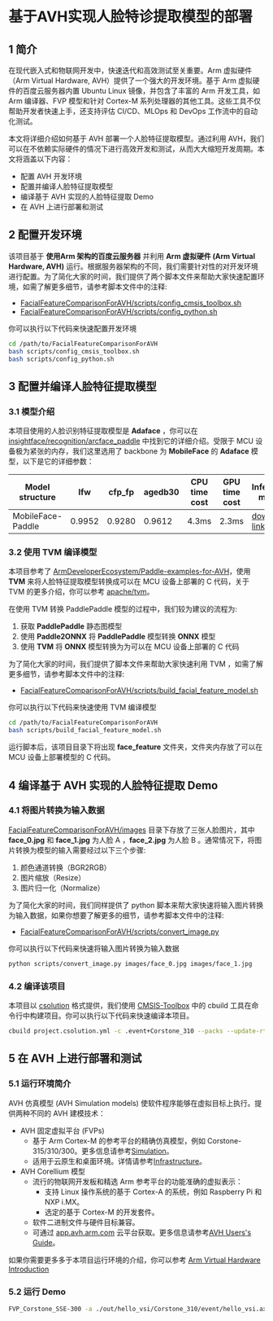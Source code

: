 # 基于AVH实现人脸特诊提取模型的部署

## 1 简介

在现代嵌入式和物联网开发中，快速迭代和高效测试至关重要。Arm 虚拟硬件（Arm Virtual Hardware, AVH）提供了一个强大的开发环境。基于 Arm 虚拟硬件的百度云服务器内置 Ubuntu Linux 镜像，并包含了丰富的 Arm 开发工具，如 Arm 编译器、FVP 模型和针对 Cortex-M 系列处理器的其他工具。这些工具不仅帮助开发者快速上手，还支持评估 CI/CD、MLOps 和 DevOps 工作流中的自动化测试。

本文将详细介绍如何基于 AVH 部署一个人脸特征提取模型。通过利用 AVH，我们可以在不依赖实际硬件的情况下进行高效开发和测试，从而大大缩短开发周期。本文将涵盖以下内容：

- 配置 AVH 开发环境
- 配置并编译人脸特征提取模型
- 编译基于 AVH 实现的人脸特征提取 Demo
- 在 AVH 上进行部署和测试

## 2 配置开发环境

该项目基于 **使用Arm 架构的百度云服务器** 并利用 **Arm 虚拟硬件 (Arm Virtual Hardware, AVH)** 运行。根据服务器架构的不同，我们需要针对性的对开发环境进行配置。为了简化大家的时间，我们提供了两个脚本文件来帮助大家快速配置环境，如需了解更多细节，请参考脚本文件中的注释:

- [FacialFeatureComparisonForAVH/scripts/config_cmsis_toolbox.sh](./scripts/config_cmsis_toolbox.sh)
- [FacialFeatureComparisonForAVH/scripts/config_python.sh](./scripts/config_python.sh)

你可以执行以下代码来快速配置开发环境

```bash
cd /path/to/FacialFeatureComparisonForAVH
bash scripts/config_cmsis_toolbox.sh
bash scripts/config_python.sh
```

## 3 配置并编译人脸特征提取模型

### 3.1 模型介绍

本项目使用的人脸识别特征提取模型是 **Adaface** ，你可以在 [insightface/recognition/arcface_paddle](https://github.com/deepinsight/insightface/tree/master/recognition/arcface_paddle) 中找到它的详细介绍。受限于 MCU 设备极为紧张的内存，我们这里选用了 backbone 为 **MobileFace** 的 **Adaface** 模型，以下是它的详细参数：

| Model structure           | lfw    | cfp_fp  | agedb30 | CPU time cost | GPU time cost | Inference model |
| ------------------------- | ------ | ------- | ------- | -------| -------- |---- |
| MobileFace-Paddle      | 0.9952 | 0.9280  | 0.9612  | 4.3ms  | 2.3ms    | [download link](https://paddle-model-ecology.bj.bcebos.com/model/insight-face/mobileface_v1.0_infer.tar)  |

### 3.2 使用 TVM 编译模型

本项目参考了 [ArmDeveloperEcosystem/Paddle-examples-for-AVH](https://github.com/ArmDeveloperEcosystem/Paddle-examples-for-AVH)，使用 **TVM** 来将人脸特征提取模型转换成可以在 MCU 设备上部署的 C 代码，关于 TVM 的更多介绍，你可以参考 [apache/tvm](https://github.com/apache/tvm)。

在使用 TVM 转换 PaddlePaddle 模型的过程中，我们较为建议的流程为:

1. 获取 **PaddlePaddle** 静态图模型
2. 使用 **Paddle2ONNX** 将 **PaddlePaddle** 模型转换 **ONNX** 模型
3. 使用 **TVM** 将 **ONNX** 模型转换为为可以在 MCU 设备上部署的 C 代码

为了简化大家的时间，我们提供了脚本文件来帮助大家快速利用 TVM ，如需了解更多细节，请参考脚本文件中的注释:

- [FacialFeatureComparisonForAVH/scripts/build_facial_feature_model.sh](./scripts/config_cmsis_toolbox.sh)

你可以执行以下代码来快速使用 TVM 编译模型

```bash
cd /path/to/FacialFeatureComparisonForAVH
bash scripts/build_facial_feature_model.sh
```

运行脚本后，该项目目录下将出现 **face_feature** 文件夹，文件夹内存放了可以在 MCU 设备上部署模型的 C 代码。

## 4 编译基于 AVH 实现的人脸特征提取 Demo

### 4.1 将图片转换为输入数据

[FacialFeatureComparisonForAVH/images](./images) 目录下存放了三张人脸图片，其中 **face_0.jpg** 和 **face_1.jpg** 为人脸 A ，**face_2.jpg** 为人脸 B 。通常情况下，将图片转换为模型的输入需要经过以下三个步骤:

1. 颜色通道转换（BGR2RGB）
2. 图片缩放（Resize）
3. 图片归一化（Normalize）

为了简化大家的时间，我们同样提供了 python 脚本来帮大家快速将输入图片转换为输入数据，如果你想要了解更多的细节，请参考脚本文件中的注释:

- [FacialFeatureComparisonForAVH/scripts/convert_image.py](./scripts/convert_image.py)

你可以执行以下代码来快速将输入图片转换为输入数据

```bash
python scripts/convert_image.py images/face_0.jpg images/face_1.jpg
```

### 4.2 编译该项目

本项目以 [csolution](https://github.com/Open-CMSIS-Pack/cmsis-toolbox/blob/main/docs/YML-Input-Format.md) 格式提供，我们使用 [CMSIS-Toolbox](https://github.com/Open-CMSIS-Pack/cmsis-toolbox/blob/main/docs/build-operation.md) 中的 cbuild 工具在命令行中构建项目。你可以执行以下代码来快速编译本项目。

```bash
cbuild project.csolution.yml -c .event+Corstone_310 --packs --update-rte --toolchain GCC
```

## 5 在 AVH 上进行部署和测试

### 5.1 运行环境简介

AVH 仿真模型 (AVH Simulation models) 使软件程序能够在虚拟目标上执行。提供两种不同的 AVH 建模技术：

- AVH 固定虚拟平台 (FVPs)
  - 基于 Arm Cortex-M 的参考平台的精确仿真模型，例如 Corstone-315/310/300。更多信息请参考[Simulation](https://arm-software.github.io/AVH/main/simulation/html/index.html)。
  - 适用于云原生和桌面环境。详情请参考[Infrastructure](https://arm-software.github.io/AVH/main/infrastructure/html/index.html)。
- AVH Corellium 模型
  - 流行的物联网开发板和精选 Arm 参考平台的功能准确的虚拟表示：
    - 支持 Linux 操作系统的基于 Cortex-A 的系统，例如 Raspberry Pi 和 NXP i.MX。
    - 选定的基于 Cortex-M 的开发套件。
  - 软件二进制文件与硬件目标兼容。
  - 可通过 [app.avh.arm.com](https://app.avh.arm.com/) 云平台获取。更多信息请参考[AVH Users's Guide](https://developer.arm.com/docs/107660)。

如果你需要更多多于本项目运行环境的介绍，你可以参考 [Arm Virtual Hardware Introduction](https://arm-software.github.io/AVH/main/overview/html/index.html)

### 5.2 运行 Demo

```bash
FVP_Corstone_SSE-300 -a ./out/hello_vsi/Corstone_310/event/hello_vsi.axf -C mps3_board.v_path=./source/VSI/data_sensor/python/
```